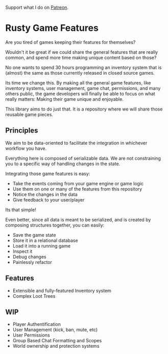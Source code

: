 Support what I do on [Patreon](https://www.patreon.com/jojolepro).

# Rusty Game Features

Are you tired of games keeping their features for themselves?

Wouldn't it be great if we could share the general features that are really common, and spend more time making unique content based on those?

No one wants to spend 30 hours programming an inventory system that is (almost) the same as those currently released in closed source games.

Its time we change this. By making all the general game features, like inventory systems, user management, game chat, permissions, and many others public, the game developers will finally be able to focus on what really matters: Making their game unique and enjoyable.

This library aims to do just that. It is a repository where we will share those reusable game pieces.

## Principles

We aim to be data-oriented to facilitate the integration in whichever workflow you have.

Everything here is composed of serializable data. We are not constraining you to a specific way of handling changes in the state.

Integrating those game features is easy:
* Take the events coming from your game engine or game logic
* Use them on one or many of the features from this repository
* Notice the changes in the data
* Give feedback to your user/player

Its that simple!

Even better, since all data is meant to be serialized, and is created by composing structures together, you can easily:
* Save the game state
* Store it in a relational database
* Load it into a running game
* Inspect it
* Debug changes
* Painlessly refactor

## Features
* Extensible and fully-featured Inventory system
* Complex Loot Trees

## WIP
* Player Authentification
* User Management (kick, ban, mute, etc)
* User Permissions
* Group Based Chat Formatting and Scopes
* World ownership and protection systems


